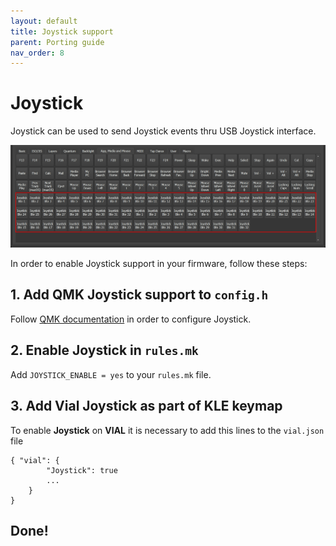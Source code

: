 ```yaml
---
layout: default
title: Joystick support
parent: Porting guide
nav_order: 8
---
```


# Joystick

Joystick can be used to send Joystick events thru USB Joystick interface.

![](../img/vial-joystick.png)

In order to enable Joystick support in your firmware, follow these steps:

## 1. Add QMK Joystick support to `config.h`

Follow [QMK documentation](https://docs.qmk.fm/#/feature_joystick) in order to configure Joystick.

## 2. Enable Joystick in `rules.mk`

Add `JOYSTICK_ENABLE = yes` to your `rules.mk` file.

## 3. Add Vial Joystick as part of KLE keymap

To enable **Joystick** on **VIAL** it is necessary to add this lines to the `vial.json` file

```
{ "vial": {
        "Joystick": true
        ...
    }
}

```

## Done!
